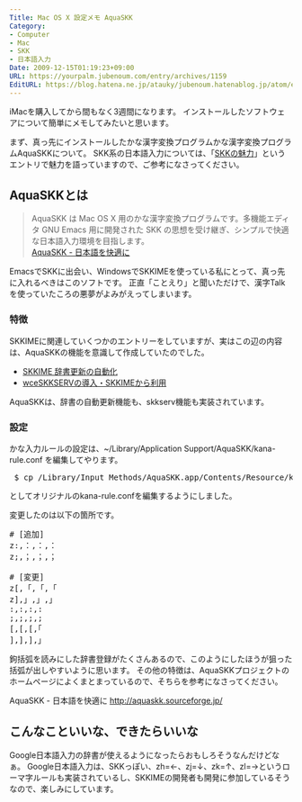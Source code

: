 ```yaml
---
Title: Mac OS X 設定メモ AquaSKK
Category:
- Computer
- Mac
- SKK
- 日本語入力
Date: 2009-12-15T01:19:23+09:00
URL: https://yourpalm.jubenoum.com/entry/archives/1159
EditURL: https://blog.hatena.ne.jp/atauky/jubenoum.hatenablog.jp/atom/entry/6653458415120884984
---
```


iMacを購入してから間もなく3週間になります。
インストールしたソフトウェアについて簡単にメモしてみたいと思います。

まず、真っ先にインストールしたかな漢字変換プログラムかな漢字変換プログラムAquaSKKについて。
SKK系の日本語入力については、「<a href="http://yourpalm.jubenoum.com/2008/06/skk%e3%81%ae%e9%ad%85%e5%8a%9b/" title="desc">SKKの魅力</a>」というエントリで魅力を語っていますので、ご参考になさってください。

<h2>AquaSKKとは</h2>
<blockquote cite="http://aquaskk.sourceforge.jp/" title="AquaSKK - 日本語を快適に"><p>AquaSKK は Mac OS X 用のかな漢字変換プログラムです。多機能エディタ GNU Emacs 用に開発された SKK の思想を受け継ぎ、シンプルで快適な日本語入力環境を目指します。
<br /><a href="http://aquaskk.sourceforge.jp/" title="AquaSKK - 日本語を快適に">AquaSKK - 日本語を快適に</a><br /></p></blockquote>

EmacsでSKKに出会い、WindowsでSKKIMEを使っている私にとって、真っ先に入れるべきはこのソフトです。
正直「ことえり」と聞いただけで、漢字Talkを使っていたころの悪夢がよみがえってしまいます。

<h3>特徴</h3>
SKKIMEに関連していくつかのエントリーをしていますが、実はこの辺の内容は、AquaSKKの機能を意識して作成していたのでした。
<ul>
	<li><a href="http://yourpalm.jubenoum.com/2009/04/skkime-%e8%be%9e%e6%9b%b8%e6%9b%b4%e6%96%b0%e3%81%ae%e8%87%aa%e5%8b%95%e5%8c%96/" title="SKKIME 辞書更新 自動化">SKKIME 辞書更新の自動化</a></li>
	<li><a href="http://yourpalm.jubenoum.com/2009/02/wceskkserv%e3%81%ae%e5%b0%8e%e5%85%a5%e3%83%bbskkime%e3%81%8b%e3%82%89%e5%88%a9%e7%94%a8/" title="wceSKKSERVの正式版 0.2.0.0">wceSKKSERVの導入・SKKIMEから利用</a></li>
</ul>

AquaSKKは、辞書の自動更新機能も、skkserv機能も実装されています。

<h3>設定</h3>
かな入力ルールの設定は、~/Library/Application Support/AquaSKK/kana-rule.conf を編集してやります。
<pre> $ cp /Library/Input Methods/AquaSKK.app/Contents/Resource/kana-rule.conf ~/Library/Application Support/AquaSKK/kana-rule.conf </pre>
としてオリジナルのkana-rule.confを編集するようにしました。

変更したのは以下の箇所です。

<pre># [追加]
z:,：,：,：
z;,；,；,；

# [変更]
z[,「,「,「
z],」,」,」
:,:,:,:
;,;,;,;
[,[,[,｢
],],],｣</pre>

鉤括弧を読みにした辞書登録がたくさんあるので、このようにしたほうが狙った括弧が出しやすいように思います。
その他の特徴は、AquaSKKプロジェクトのホームページによくまとまっているので、そちらを参考になさってください。

AquaSKK - 日本語を快適に
<a href="http://aquaskk.sourceforge.jp/" title="AquaSKK - 日本語を快適に">http://aquaskk.sourceforge.jp/</a>


<h2>こんなこといいな、できたらいいな</h2>
Google日本語入力の辞書が使えるようになったらおもしろそうなんだけどなぁ。
Google日本語入力は、SKKっぽい、zh=←、zj=↓、zk=↑、zl=→というローマ字ルールも実装されているし、SKKIMEの開発者も開発に参加しているそうなので、楽しみにしています。
